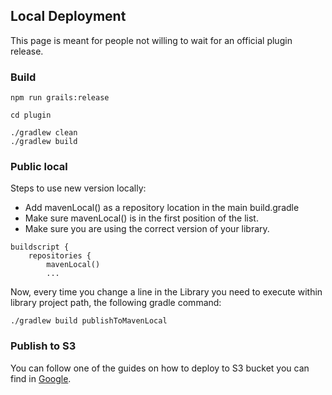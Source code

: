 ## Local Deployment

This page is meant for people not willing to wait for an official plugin release.

### Build

```shell
npm run grails:release

cd plugin

./gradlew clean
./gradlew build
```

### Public local

Steps to use new version locally:
* Add mavenLocal() as a repository location in the main build.gradle
* Make sure mavenLocal() is in the first position of the list.
* Make sure you are using the correct version of your library.

```
buildscript {
    repositories {
        mavenLocal()
        ...
```

Now, every time you change a line in the Library you need to execute within library project path, the following gradle command:

```shell
./gradlew build publishToMavenLocal
```

### Publish to S3

You can follow one of the guides on how to deploy to S3 bucket you can find in [Google](https://www.google.com/search?q=maven+publish+to+s3).
